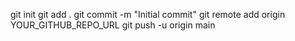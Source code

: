 git init
git add .
git commit -m "Initial commit"
git remote add origin YOUR_GITHUB_REPO_URL
git push -u origin main
